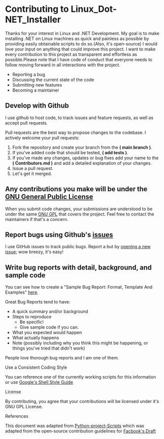 # Contributing to Linux_Dot-NET_Installer
Thanks for your interest in Linux and .NET Development. My goal is to make installing .NET on Linux machines as quick and painless as possible by providing easily obtainable scripts to do so.(Also, it's open-source) I would love your input on anything that could improve this project. I want to make every contribution to this project as transparent and effortless as possible.Please note that I have code of conduct that everyone needs to follow moving forward in all interactions with the project.

- Reporting a bug
- Discussing the current state of the code
- Submitting new features
- Becoming a maintainer

## Develop with Github
I use github to host code, to track issues and feature requests, as well as accept pull requests.

Pull requests are the best way to propose changes to the codebase. I actively welcome your pull requests:

1. Fork the repository and create your branch from the **( main branch )**.
2. If you've added code that should be tested, **( add tests )**.
3. If you've made any changes, updates or bug fixes add your name to the **( Contributors.md )** and add a detailed explanation of your changes.
4. Issue a pull request.
5. Let's get it merged.

## Any contributions you make will be under the [GNU General Public License](https://www.gnu.org/licenses/gpl-3.0.en.html)

When you submit code changes, your submissions are understood to be under the same [GNU GPL](https://www.gnu.org/licenses/gpl-3.0.en.html) that covers the project. Feel free to contact the maintainers if that's a concern.

## Report bugs using Github's [issues](https://github.com/sonAndrew/Linux_Dot-NET_Installer/issues)
I use GitHub issues to track public bugs. Report a but by [opening a new issue](https://github.com/sonAndrew/Linux_Dot-NET_Installer/issues); wow breezy, it's easy!

## Write bug reports with detail, background, and sample code

You can see how to create a "Sample Bug Report: Format, Template And Examples" [here](https://www.softwaretestinghelp.com/sample-bug-report/).

Great Bug Reports tend to have:
- A quick summary and/or background
- Steps to reproduce
    - Be specific!
    - Give sample code if you can.
- What you expected would happen
- What actually happens
- Note (possibly including why you think this might be happening, or things you've tried that didn't work)

People love thorough bug reports and I am one of them.

Use a Consistent Coding Style

You can reference one of the currently working scripts for this information or use [Google's Shell Style Guide](https://google.github.io/styleguide/shellguide.html)

License

By contributing, you agree that your contributions will be licensed under it's GNU GPL License.

References

This document was adapted from [Python-project-Scripts](https://github.com/larymak/Python-project-Scripts/blob/main/CONTRIBUTING.md) which was adapted from the open-source contribution guidelines for [Facbook's Draft](https://github.com/facebookarchive/draft-js?files=1)


